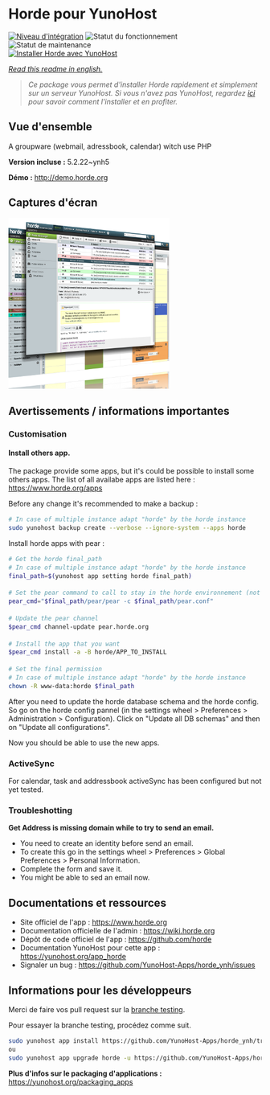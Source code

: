 <!--
N.B.: This README was automatically generated by https://github.com/YunoHost/apps/tree/master/tools/README-generator
It shall NOT be edited by hand.
-->

# Horde pour YunoHost

[![Niveau d'intégration](https://dash.yunohost.org/integration/horde.svg)](https://dash.yunohost.org/appci/app/horde) ![Statut du fonctionnement](https://ci-apps.yunohost.org/ci/badges/horde.status.svg) ![Statut de maintenance](https://ci-apps.yunohost.org/ci/badges/horde.maintain.svg)  
[![Installer Horde avec YunoHost](https://install-app.yunohost.org/install-with-yunohost.svg)](https://install-app.yunohost.org/?app=horde)

*[Read this readme in english.](./README.md)*

> *Ce package vous permet d'installer Horde rapidement et simplement sur un serveur YunoHost.
Si vous n'avez pas YunoHost, regardez [ici](https://yunohost.org/#/install) pour savoir comment l'installer et en profiter.*

## Vue d'ensemble

A groupware (webmail, adressbook, calendar) witch use PHP


**Version incluse :** 5.2.22~ynh5


**Démo :** http://demo.horde.org

## Captures d'écran

![Capture d'écran de Horde](./doc/screenshots/screenshot01.png)

## Avertissements / informations importantes

### Customisation

#### Install others app.

The package provide some apps, but it's could be possible to install some others apps. The list of all availabe apps are listed here : https://www.horde.org/apps

Before any change it's recommended to make a backup :
```bash
# In case of multiple instance adapt "horde" by the horde instance
sudo yunohost backup create --verbose --ignore-system --apps horde
```

Install horde apps with pear :

```bash
# Get the horde final_path
# In case of multiple instance adapt "horde" by the horde instance
final_path=$(yunohost app setting horde final_path)

# Set the pear command to call to stay in the horde environnement (not in the global system environnement)
pear_cmd="$final_path/pear/pear -c $final_path/pear.conf"

# Update the pear channel
$pear_cmd channel-update pear.horde.org

# Install the app that you want
$pear_cmd install -a -B horde/APP_TO_INSTALL

# Set the final permission
# In case of multiple instance adapt "horde" by the horde instance
chown -R www-data:horde $final_path

```

After you need to update the horde database schema and the horde config. So go on the horde config pannel (in the settings wheel > Preferences > Administration > Configuration). Click on "Update all DB schemas" and then on "Update all configurations".

Now you should be able to use the new apps.

### ActiveSync

For calendar, task and addressbook activeSync has been configured but not yet tested.

### Troubleshotting

**Get Address is missing domain while to try to send an email.**

- You need to create an identity before send an email.
- To create this go in the settings wheel > Preferences > Global Preferences > Personal Information.
- Complete the form and save it.
- You might be able to sed an email now.

## Documentations et ressources

* Site officiel de l'app : <https://www.horde.org>
* Documentation officielle de l'admin : <https://wiki.horde.org>
* Dépôt de code officiel de l'app : <https://github.com/horde>
* Documentation YunoHost pour cette app : <https://yunohost.org/app_horde>
* Signaler un bug : <https://github.com/YunoHost-Apps/horde_ynh/issues>

## Informations pour les développeurs

Merci de faire vos pull request sur la [branche testing](https://github.com/YunoHost-Apps/horde_ynh/tree/testing).

Pour essayer la branche testing, procédez comme suit.

``` bash
sudo yunohost app install https://github.com/YunoHost-Apps/horde_ynh/tree/testing --debug
ou
sudo yunohost app upgrade horde -u https://github.com/YunoHost-Apps/horde_ynh/tree/testing --debug
```

**Plus d'infos sur le packaging d'applications :** <https://yunohost.org/packaging_apps>
